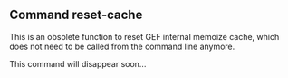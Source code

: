 ## Command reset-cache

This is an obsolete function to reset GEF internal memoize cache, which does not
need to be called from the command line anymore.

This command will disappear soon...
